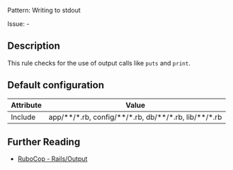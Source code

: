 Pattern: Writing to stdout

Issue: -

## Description

This rule checks for the use of output calls like `puts` and `print`.

## Default configuration

Attribute | Value
--- | ---
Include | app/\*\*/\*.rb, config/\*\*/\*.rb, db/\*\*/\*.rb, lib/\*\*/\*.rb

## Further Reading

* [RuboCop - Rails/Output](https://docs.rubocop.org/rubocop-rails/cops_rails.html#railsoutput)
